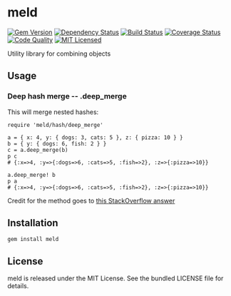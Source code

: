 meld
=========

[![Gem Version](https://img.shields.io/gem/v/meld.svg)](https://rubygems.org/gems/meld)
[![Dependency Status](https://img.shields.io/gemnasium/akerl/meld.svg)](https://gemnasium.com/akerl/meld)
[![Build Status](https://img.shields.io/circleci/project/akerl/meld.svg)](https://circleci.com/gh/akerl/meld)
[![Coverage Status](https://img.shields.io/codecov/c/github/akerl/meld.svg)](https://codecov.io/github/akerl/meld)
[![Code Quality](https://img.shields.io/codacy/f670580bfa704594b2230077c80c931e.svg)](https://www.codacy.com/app/akerl/meld)
[![MIT Licensed](https://img.shields.io/badge/license-MIT-green.svg)](https://tldrlegal.com/license/mit-license)

Utility library for combining objects

## Usage

### Deep hash merge -- .deep_merge

This will merge nested hashes:

```
require 'meld/hash/deep_merge'

a = { x: 4, y: { dogs: 3, cats: 5 }, z: { pizza: 10 } }
b = { y: { dogs: 6, fish: 2 } }
c = a.deep_merge(b)
p c
# {:x=>4, :y=>{:dogs=>6, :cats=>5, :fish=>2}, :z=>{:pizza=>10}}

a.deep_merge! b
p a
# {:x=>4, :y=>{:dogs=>6, :cats=>5, :fish=>2}, :z=>{:pizza=>10}}
```

Credit for the method goes to [this StackOverflow answer](http://stackoverflow.com/questions/9381553/ruby-merge-nested-hash)

## Installation

    gem install meld

## License

meld is released under the MIT License. See the bundled LICENSE file for details.

